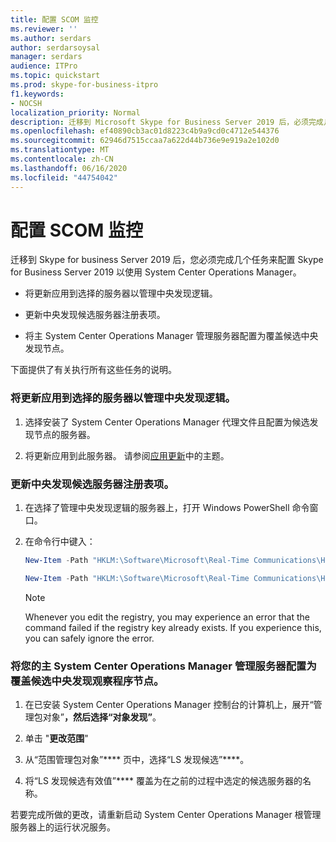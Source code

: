```yaml
---
title: 配置 SCOM 监控
ms.reviewer: ''
ms.author: serdars
author: serdarsoysal
manager: serdars
audience: ITPro
ms.topic: quickstart
ms.prod: skype-for-business-itpro
f1.keywords:
- NOCSH
localization_priority: Normal
description: 迁移到 Microsoft Skype for Business Server 2019 后，必须完成几个任务以配置 Skype for Business Server 2019，才能与 System Center Operations Manager 配合使用。
ms.openlocfilehash: ef40890cb3ac01d8223c4b9a9cd0c4712e544376
ms.sourcegitcommit: 62946d7515ccaa7a622d44b736e9e919a2e102d0
ms.translationtype: MT
ms.contentlocale: zh-CN
ms.lasthandoff: 06/16/2020
ms.locfileid: "44754042"
---
```

# <a name="configure-scom-monitoring"></a>配置 SCOM 监控

迁移到 Skype for business Server 2019 后，您必须完成几个任务来配置 Skype for Business Server 2019 以使用 System Center Operations Manager。
  
- 将更新应用到选择的服务器以管理中央发现逻辑。
    
- 更新中央发现候选服务器注册表项。
    
- 将主 System Center Operations Manager 管理服务器配置为覆盖候选中央发现节点。
    
下面提供了有关执行所有这些任务的说明。
  
### <a name="apply-updates-to-a-server-elected-to-manage-the-central-discovery-logic"></a>将更新应用到选择的服务器以管理中央发现逻辑。

1. 选择安装了 System Center Operations Manager 代理文件且配置为候选发现节点的服务器。 
    
2. 将更新应用到此服务器。 请参阅[应用更新](apply-updates.md)中的主题。
    
### <a name="update-the-central-discovery-candidate-server-registry-key"></a>更新中央发现候选服务器注册表项。

1. 在选择了管理中央发现逻辑的服务器上，打开 Windows PowerShell 命令窗口。 
    
2. 在命令行中键入：
    
   ```PowerShell
   New-Item -Path "HKLM:\Software\Microsoft\Real-Time Communications\Health"
   ```

   ```PowerShell
   New-Item -Path "HKLM:\Software\Microsoft\Real-Time Communications\Health\CentralDiscoveryCandidate"
   ```

    > [!NOTE]
    > Whenever you edit the registry, you may experience an error that the command failed if the registry key already exists. If you experience this, you can safely ignore the error. 
  
### <a name="configure-your-primary-system-center-operations-manager-management-server-to-override-the-candidate-central-discovery-watcher-node"></a>将您的主 System Center Operations Manager 管理服务器配置为覆盖候选中央发现观察程序节点。

1. 在已安装 System Center Operations Manager 控制台的计算机上，展开“管理包对象”****，然后选择“对象发现”****。
    
2. 单击 "**更改范围**"
    
3. 从“范围管理包对象”**** 页中，选择“LS 发现候选”****。
    
4. 将“LS 发现候选有效值”**** 覆盖为在之前的过程中选定的候选服务器的名称。 
    
若要完成所做的更改，请重新启动 System Center Operations Manager 根管理服务器上的运行状况服务。
  

